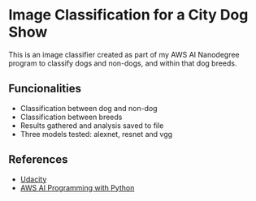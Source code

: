 
# Image Classification for a City Dog Show

This is an image classifier created as part of my AWS AI Nanodegree program to classify dogs and non-dogs, and within that dog breeds.


## Funcionalities

- Classification between dog and non-dog
- Classification between breeds
- Results gathered and analysis saved to file
- Three models tested: alexnet, resnet and vgg





## References

 - [Udacity](https://www.udacity.com/)
 - [AWS AI Programming with Python](https://www.udacity.com/course/ai-programming-python-nanodegree--nd089?promo=year_end&coupon=JULY4&utm_source=gsem_generic&utm_medium=ads_r&utm_campaign=20960322867_c_individuals&utm_term=161066723234&utm_keyword=ai%20programming%20with%20python_p&utm_source=gsem_generic&utm_medium=ads_n&utm_campaign=20960322867_c_individuals&utm_term=161066723234&utm_keyword=ai%20programming%20with%20python_p&gad_source=1&gclid=Cj0KCQjws560BhCuARIsAHMqE0HmBa3LOKQFIsLuPBAjJbFwJJwitNIZPeFQAIL43xoceke-JQbZ7L4aAlrBEALw_wcB)

